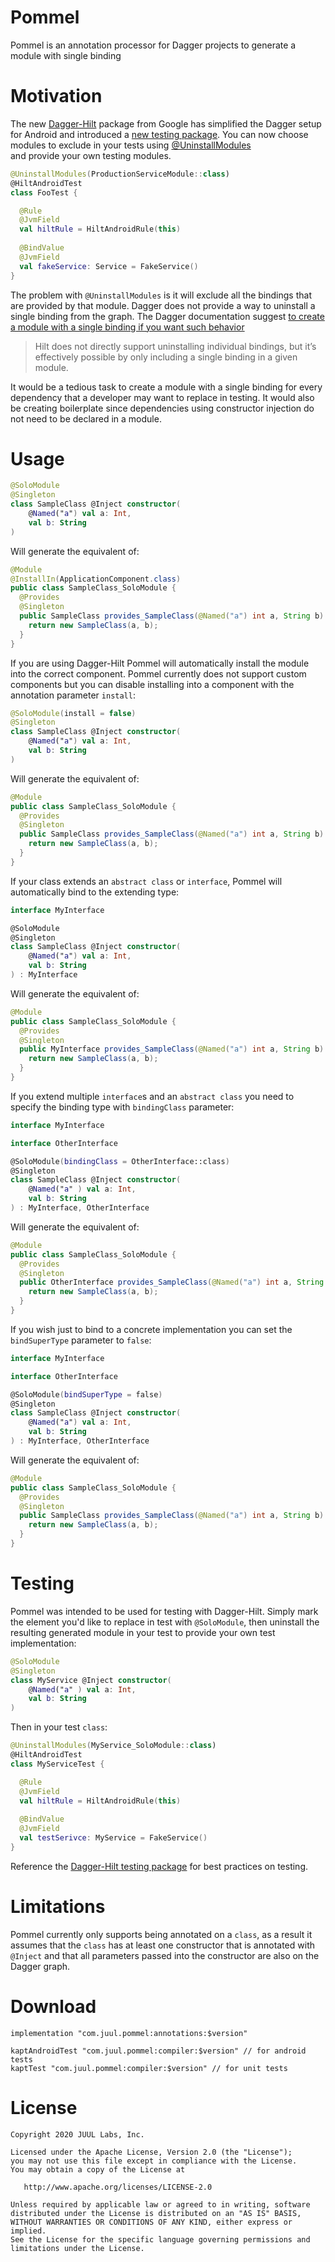 # Pommel

Pommel is an annotation processor for Dagger projects to generate a module with single binding

# Motivation

The new [Dagger-Hilt](https://dagger.dev/hilt/) package from Google has simplified the Dagger setup for
Android and introduced a [new testing package](https://dagger.dev/hilt/testing). You can now choose modules
to exclude in your tests using [@UninstallModules](https://dagger.dev/api/latest/dagger/hilt/android/testing/UninstallModules.html)  
and provide your own testing modules.

```kotlin
@UninstallModules(ProductionServiceModule::class)
@HiltAndroidTest
class FooTest {

  @Rule
  @JvmField
  val hiltRule = HiltAndroidRule(this)
  
  @BindValue
  @JvmField
  val fakeService: Service = FakeService()
}
```
The problem with `@UninstallModules` is it will exclude all the bindings that are provided by that module. Dagger does
not provide a way to uninstall a single binding from the graph. The Dagger documentation suggest [to create a module with a single
binding if you want such behavior](https://dagger.dev/hilt/testing)


>Hilt does not directly support uninstalling individual bindings, but it’s effectively possible by only including a single binding in a given module.


It would be a tedious task to create a module with a single binding for every dependency that a developer may want to replace in testing. It would also be creating
boilerplate since dependencies using constructor injection do not need to be declared in a module.

# Usage

```kotlin
@SoloModule
@Singleton
class SampleClass @Inject constructor(
    @Named("a") val a: Int,
    val b: String
)
```

Will generate the equivalent of:

```java
@Module
@InstallIn(ApplicationComponent.class)
public class SampleClass_SoloModule {
  @Provides
  @Singleton
  public SampleClass provides_SampleClass(@Named("a") int a, String b) {
    return new SampleClass(a, b);
  }
}
```

If you are using Dagger-Hilt Pommel will automatically install the module into the correct component. Pommel currently does not support custom
components but you can disable installing into a component with the annotation parameter `install`:

```kotlin
@SoloModule(install = false)
@Singleton
class SampleClass @Inject constructor(
    @Named("a") val a: Int,
    val b: String
)
```

Will generate the equivalent of:

```java
@Module
public class SampleClass_SoloModule {
  @Provides
  @Singleton
  public SampleClass provides_SampleClass(@Named("a") int a, String b) {
    return new SampleClass(a, b);
  }
}
```

If your class extends an `abstract class` or `interface`, Pommel will automatically bind to the extending type:

```kotlin
interface MyInterface

@SoloModule
@Singleton
class SampleClass @Inject constructor(
    @Named("a") val a: Int,
    val b: String
) : MyInterface
```

Will generate the equivalent of:

```java
@Module
public class SampleClass_SoloModule {
  @Provides
  @Singleton
  public MyInterface provides_SampleClass(@Named("a") int a, String b) {
    return new SampleClass(a, b);
  }
}
```

If you extend multiple `interface`s and an `abstract class` you need to specify the binding type with `bindingClass` parameter:

```kotlin
interface MyInterface

interface OtherInterface

@SoloModule(bindingClass = OtherInterface::class)
@Singleton
class SampleClass @Inject constructor(
    @Named("a" ) val a: Int,
    val b: String
) : MyInterface, OtherInterface
```

Will generate the equivalent of:

```java
@Module
public class SampleClass_SoloModule {
  @Provides
  @Singleton
  public OtherInterface provides_SampleClass(@Named("a") int a, String b) {
    return new SampleClass(a, b);
  }
}
```

If you wish just to bind to a concrete implementation you can set the `bindSuperType` parameter to `false`:

```kotlin
interface MyInterface

interface OtherInterface

@SoloModule(bindSuperType = false)
@Singleton
class SampleClass @Inject constructor(
    @Named("a") val a: Int,
    val b: String
) : MyInterface, OtherInterface
```

Will generate the equivalent of:

```java
@Module
public class SampleClass_SoloModule {
  @Provides
  @Singleton
  public SampleClass provides_SampleClass(@Named("a") int a, String b) {
    return new SampleClass(a, b);
  }
}
```

# Testing

Pommel was intended to be used for testing with Dagger-Hilt. Simply mark the element you'd like to replace in test with `@SoloModule`, then uninstall the resulting generated module in your test to provide your own test implementation:

```kotlin
@SoloModule
@Singleton
class MyService @Inject constructor(
    @Named("a" ) val a: Int,
    val b: String
)
```

Then in your test `class`:

```kotlin
@UninstallModules(MyService_SoloModule::class)
@HiltAndroidTest
class MyServiceTest {

  @Rule
  @JvmField
  val hiltRule = HiltAndroidRule(this)
  
  @BindValue
  @JvmField
  val testSerivce: MyService = FakeService()
}
```

Reference the [Dagger-Hilt testing package](https://dagger.dev/hilt/testing) for best practices on testing.

# Limitations

Pommel currently only supports being annotated on a `class`, as a result it assumes that the `class` has at least one constructor that is annotated with `@Inject` and
that all parameters passed into the constructor are also on the Dagger graph.

# Download

```
implementation "com.juul.pommel:annotations:$version"

kaptAndroidTest "com.juul.pommel:compiler:$version" // for android tests
kaptTest "com.juul.pommel:compiler:$version" // for unit tests
```

# License

```
Copyright 2020 JUUL Labs, Inc.

Licensed under the Apache License, Version 2.0 (the "License");
you may not use this file except in compliance with the License.
You may obtain a copy of the License at

   http://www.apache.org/licenses/LICENSE-2.0

Unless required by applicable law or agreed to in writing, software
distributed under the License is distributed on an "AS IS" BASIS,
WITHOUT WARRANTIES OR CONDITIONS OF ANY KIND, either express or implied.
See the License for the specific language governing permissions and
limitations under the License.

